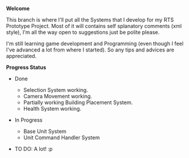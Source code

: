 <b>Welcome</b>

This branch is where I'll put all the Systems that I develop for my RTS Prototype Project. 
Most of it will contains self splanatory comments (xml style), I'm all the way open to suggestions just be polite please. 

I'm still learning game development and Programming (even though I feel I've advanced a lot from where I started). So any tips and advices are appreciated.

<b>Progress Status</b>

- Done
  - Selection System working.
  - Camera Movement working.
  - Partially working Building Placement System. 
  - Health System working.

- In Progress
  - Base Unit System
  - Unit Command Handler System
  
- TO DO:
  A lot! :p
